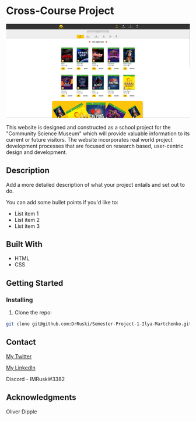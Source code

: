 # Cross-Course Project

![](images/Cross-Course-Project.png)

This website is designed and constructed as a school project for the "Community Science Museum" which will provide valuable information to its current or future visitors. The website incorporates real world project development processes that are focused on research based, user-centric design and development.

## Description

Add a more detailed description of what your project entails and set out to do.

You can add some bullet points if you'd like to:

- List item 1
- List item 2
- List item 3

## Built With

- HTML
- CSS

## Getting Started

### Installing

1. Clone the repo:

```bash
git clone git@github.com:DrRuski/Semester-Project-1-Ilya-Martchenko.git
```

## Contact

[My Twitter](https://twitter.com/IlyaMartchenko)

[My LinkedIn](https://www.linkedin.com/in/ilya-martchenko/)

Discord - IMRuski#3382

## Acknowledgments

Oliver Dipple
